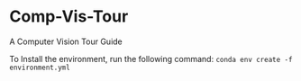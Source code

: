 # Comp-Vis-Tour
A Computer Vision Tour Guide


To Install the environment, run the following command:
`conda env create -f environment.yml`
